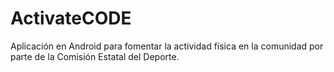 # ActivateCODE
Aplicación en Android para fomentar la actividad física en la comunidad por parte de la Comisión Estatal del Deporte.
